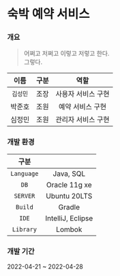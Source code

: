 # 숙박 예약 서비스

### 개요
>어쩌고 저쩌고 이렇고 저렇고 한다.   
>그렇다.

|  이름   | 구분  |     역할     |
|:-----:|:---:|:----------:|
| `김성민` | 조장  | 사용자 서비스 구현 |
|  박준호  | 조원  | 예약 서비스 구현  |
|  심정민  | 조원  | 관리자 서비스 구현 |


### 개발 환경
|     구분     |                   |
|:----------:|:-----------------:|
| `Language` |     Java, SQL     |
|    `DB`    |   Oracle 11g xe   |
|  `SERVER`  |   Ubuntu 20LTS    |
|  `Build`   |      Gradle       |
|   `IDE`    | IntelliJ, Eclipse |
| `Library`  |      Lombok       |


### 개발 기간
2022-04-21 ~ 2022-04-28
